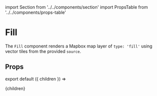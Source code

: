 import Section from '../../components/section'
import PropsTable from '../../components/props-table'

# Fill

The `Fill` component renders a Mapbox map layer of `type: 'fill'` using vector tiles from the provided `source`.

## Props

<PropsTable name='Fill' />

export default ({ children }) => <Section name='fill'>{children}</Section>
